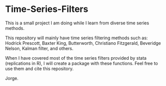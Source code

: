 # Time-Series-Filters
This is a small project I am doing while I learn from diverse time series methods. 

This repository will mainly have time series filtering methods such as: Hodrick Prescott, Baxter King, Butterworth, Christiano Fitzgerald, Beveridge Nelson, Kalman filter, and others.

When I have covered most of the time series filters provided by stata (replications in R), I will create a package with these functions. Feel free to use them and cite this repository.

Jorge. 
